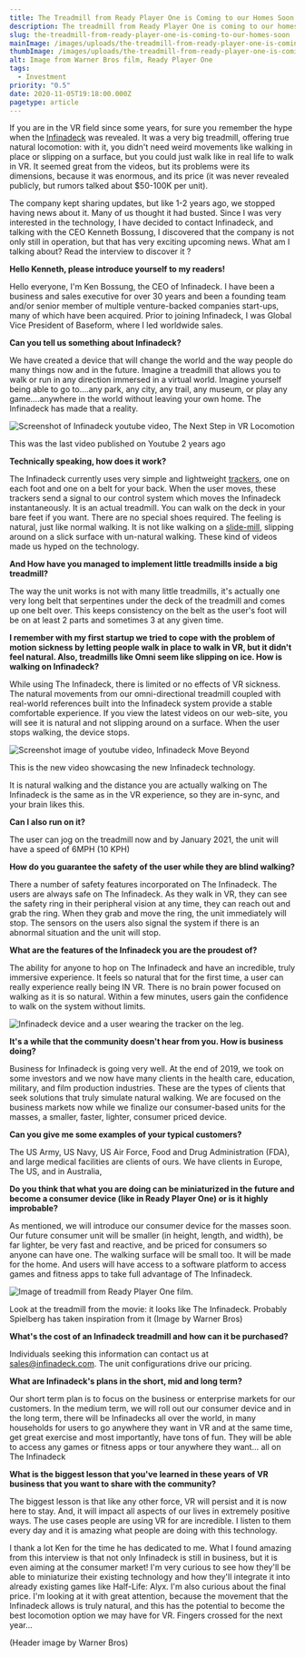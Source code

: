 ```yaml
---
title: The Treadmill from Ready Player One is Coming to our Homes Soon
description: The treadmill from Ready Player One is coming to our homes soon.
slug: the-treadmill-from-ready-player-one-is-coming-to-our-homes-soon
mainImage: /images/uploads/the-treadmill-from-ready-player-one-is-coming-to-our-homes-soon-featured.jpg
thumbImage: /images/uploads/the-treadmill-from-ready-player-one-is-coming-to-our-homes-soon-thumb.jpg
alt: Image from Warner Bros film, Ready Player One
tags:
  - Investment
priority: "0.5"
date: 2020-11-05T19:18:00.000Z
pagetype: article
---
```

If you are in the VR field since some years, for sure you remember the hype when the [Infinadeck](https://infinadeck.com/) was revealed. It was a very big treadmill, offering true natural locomotion: with it, you didn't need weird movements like walking in place or slipping on a surface, but you could just walk like in real life to walk in VR. It seemed great from the videos, but its problems were its dimensions, because it was enormous, and its price (it was never revealed publicly, but rumors talked about $50-100K per unit).

The company kept sharing updates, but like 1-2 years ago, we stopped having news about it. Many of us thought it had busted. Since I was very interested in the technology, I have decided to contact Infinadeck, and talking with the CEO Kenneth Bossung, I discovered that the company is not only still in operation, but that has very exciting upcoming news. What am I talking about? Read the interview to discover it ?

**Hello Kenneth, please introduce yourself to my readers!**

Hello everyone, I'm Ken Bossung, the CEO of Infinadeck. I have been a business and sales executive for over 30 years and been a founding team and/or senior member of multiple venture-backed companies start-ups, many of which have been acquired. Prior to joining Infinadeck, I was Global Vice President of Baseform, where I led worldwide sales.

**Can you tell us something about Infinadeck?**

We have created a device that will change the world and the way people do many things now and in the future. Imagine a treadmill that allows you to walk or run in any direction immersed in a virtual world. Imagine yourself being able to go to….any park, any city, any trail, any museum, or play any game….anywhere in the world without leaving your own home. The Infinadeck has made that a reality.

![Screenshot of Infinadeck youtube video, The Next Step in VR Locomotion](/images/uploads/infinadeck-youtube-01.jpg "Youtube video, The Next Step in VR Locomotion")

This was the last video published on Youtube 2 years ago

**Technically speaking, how does it work?**

The Infinadeck currently uses very simple and lightweight [trackers](https://skarredghost.com/2017/03/29/how-to-use-vive-trackers-without-vive-headset/), one on each foot and one on a belt for your back. When the user moves, these trackers send a signal to our control system which moves the Infinadeck instantaneously. It is an actual treadmill. You can walk on the deck in your bare feet if you want. There are no special shoes required. The feeling is natural, just like normal walking. It is not like walking on a [slide-mill](https://skarredghost.com/2019/05/18/cyberith-virtualizer-elite-2-backers/), slipping around on a slick surface with un-natural walking. These kind of videos made us hyped on the technology.

**And How have you managed to implement little treadmills inside a big treadmill?**

The way the unit works is not with many little treadmills, it's actually one very long belt that serpentines under the deck of the treadmill and comes up one belt over. This keeps consistency on the belt as the user's foot will be on at least 2 parts and sometimes 3 at any given time.

**I remember with my first startup we tried to cope with the problem of motion sickness by letting people walk in place to walk in VR, but it didn't feel natural. Also, treadmills like Omni seem like slipping on ice. How is walking on Infinadeck?**

While using The Infinadeck, there is limited or no effects of VR sickness. The natural movements from our omni-directional treadmill coupled with real-world references built into the Infinadeck system provide a stable comfortable experience. If you view the latest videos on our web-site, you will see it is natural and not slipping around on a surface. When the user stops walking, the device stops.

![Screenshot image of youtube video, Infinadeck Move Beyond](/images/uploads/infinadeck-youtube-02.jpg "Youtube video, Infinadeck Move Beyond")

This is the new video showcasing the new Infinadeck technology.

It is natural walking and the distance you are actually walking on The Infinadeck is the same as in the VR experience, so they are in-sync, and your brain likes this.

**Can I also run on it?**

The user can jog on the treadmill now and by January 2021, the unit will have a speed of 6MPH (10 KPH)

**How do you guarantee the safety of the user while they are blind walking?**

There a number of safety features incorporated on The Infinadeck. The users are always safe on The Infinadeck. As they walk in VR, they can see the safety ring in their peripheral vision at any time, they can reach out and grab the ring. When they grab and move the ring, the unit immediately will stop. The sensors on the users also signal the system if there is an abnormal situation and the unit will stop.

**What are the features of the Infinadeck you are the proudest of?**

The ability for anyone to hop on The Infinadeck and have an incredible, truly immersive experience. It feels so natural that for the first time, a user can really experience really being IN VR. There is no brain power focused on walking as it is so natural. Within a few minutes, users gain the confidence to walk on the system without limits.

![Infinadeck device and a user wearing the tracker on the leg.](/images/uploads/infinadeck-device.jpg "Infinadeck device and a user wearing the tracker on the leg")

**It's a while that the community doesn't hear from you. How is business doing?**

Business for Infinadeck is going very well. At the end of 2019, we took on some investors and we now have many clients in the health care, education, military, and film production industries. These are the types of clients that seek solutions that truly simulate natural walking. We are focused on the business markets now while we finalize our consumer-based units for the masses, a smaller, faster, lighter, consumer priced device.

**Can you give me some examples of your typical customers?**

The US Army, US Navy, US Air Force, Food and Drug Administration (FDA), and large medical facilities are clients of ours. We have clients in Europe, The US, and in Australia,

**Do you think that what you are doing can be miniaturized in the future and become a consumer device (like in Ready Player One) or is it highly improbable?**

As mentioned, we will introduce our consumer device for the masses soon. Our future consumer unit will be smaller (in height, length, and width), be far lighter, be very fast and reactive, and be priced for consumers so anyone can have one. The walking surface will be small too. It will be made for the home. And users will have access to a software platform to access games and fitness apps to take full advantage of The Infinadeck.

![Image of treadmill from Ready Player One film.](/images/uploads/ready-player-one.jpg "Image of treadmill from Ready Player One film")

Look at the treadmill from the movie: it looks like The Infinadeck. Probably Spielberg has taken inspiration from it (Image by Warner Bros)

**What's the cost of an Infinadeck treadmill and how can it be purchased?**

Individuals seeking this information can contact us at [sales@infinadeck.com](<mailto: sales@infinadeck.com>). The unit configurations drive our pricing.

**What are Infinadeck's plans in the short, mid and long term?**

Our short term plan is to focus on the business or enterprise markets for our customers. In the medium term, we will roll out our consumer device and in the long term, there will be Infinadecks all over the world, in many households for users to go anywhere they want in VR and at the same time, get great exercise and most importantly, have tons of fun. They will be able to access any games or fitness apps or tour anywhere they want... all on The Infinadeck

**What is the biggest lesson that you've learned in these years of VR business that you want to share with the community?**

The biggest lesson is that like any other force, VR will persist and it is now here to stay. And, it will impact all aspects of our lives in extremely positive ways. The use cases people are using VR for are incredible. I listen to them every day and it is amazing what people are doing with this technology.

I thank a lot Ken for the time he has dedicated to me. What I found amazing from this interview is that not only Infinadeck is still in business, but it is even aiming at the consumer market! I'm very curious to see how they'll be able to miniaturize their existing technology and how they'll integrate it into already existing games like Half-Life: Alyx. I'm also curious about the final price. I'm looking at it with great attention, because the movement that the Infinadeck allows is truly natural, and this has the potential to become the best locomotion option we may have for VR. Fingers crossed for the next year...

(Header image by Warner Bros)